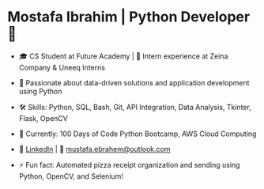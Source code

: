 # Mostafa Ibrahim | Python Developer 🐍

- 🎓 CS Student at Future Academy | 💼 Intern experience at Zeina Company & Uneeq Interns

- 🚀 Passionate about data-driven solutions and application development using Python

- 🛠️ Skills: Python, SQL, Bash, Git, API Integration, Data Analysis, Tkinter, Flask, OpenCV

- 🌱 Currently: 100 Days of Code Python Bootcamp, AWS Cloud Computing

- 🔗 [LinkedIn](https://www.linkedin.com/in/mustafa-ebrahem) | 📧 mustafa.ebrahem@outlook.com

- ⚡ Fun fact: Automated pizza receipt organization and sending using Python, OpenCV, and Selenium!
